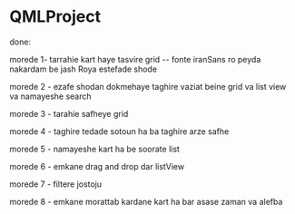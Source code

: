 # QMLProject
done:

morede 1- tarrahie kart haye tasvire grid -- fonte iranSans ro peyda nakardam be jash Roya estefade shode

morede 2 - ezafe shodan dokmehaye taghire vaziat beine grid va list view va namayeshe search

morede 3 - tarahie safheye grid

morede 4 - taghire tedade sotoun ha ba taghire arze safhe

morede 5 - namayeshe kart ha be soorate list

morede 6 - emkane drag and drop dar listView

morede 7 - filtere jostoju

morede 8 - emkane morattab kardane kart ha bar asase zaman va alefba